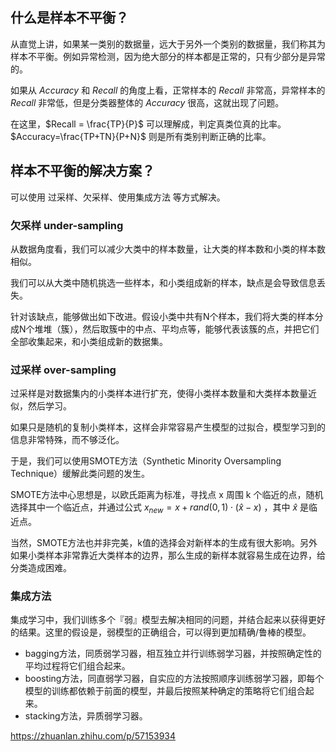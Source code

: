 ## 什么是样本不平衡？

从直觉上讲，如果某一类别的数据量，远大于另外一个类别的数据量，我们称其为样本不平衡。例如异常检测，因为绝大部分的样本都是正常的，只有少部分是异常的。

如果从 $Accuracy$ 和 $Recall$ 的角度上看，正常样本的 $Recall$ 非常高，异常样本的 $Recall$ 非常低，但是分类器整体的 $Accuracy$ 很高，这就出现了问题。

在这里，$Recall = \frac{TP}{P}$ 可以理解成，判定真类位真的比率。$Accuracy=\frac{TP+TN}{P+N}$ 则是所有类别判断正确的比率。

## 样本不平衡的解决方案？

可以使用 过采样、欠采样、使用集成方法 等方式解决。

### 欠采样 under-sampling

从数据角度看，我们可以减少大类中的样本数量，让大类的样本数和小类的样本数相似。

我们可以从大类中随机挑选一些样本，和小类组成新的样本，缺点是会导致信息丢失。

针对该缺点，能够做出如下改进。假设小类中共有N个样本，我们将大类的样本分成N个堆堆（簇），然后取簇中的中点、平均点等，能够代表该簇的点，并把它们全部收集起来，和小类组成新的数据集。

### 过采样 over-sampling

过采样是对数据集内的小类样本进行扩充，使得小类样本数量和大类样本数量近似，然后学习。

如果只是随机的复制小类样本，这样会非常容易产生模型的过拟合，模型学习到的信息非常特殊，而不够泛化。

于是，我们可以使用SMOTE方法（Synthetic Minority Oversampling Technique）缓解此类问题的发生。

SMOTE方法中心思想是，以欧氏距离为标准，寻找点 x 周围 k 个临近的点，随机选择其中一个临近点，并通过公式 $x_{new}=x+rand(0,1)\cdot(\hat{x}-x)$ ，其中 $\hat{x}$ 是临近点。

当然，SMOTE方法也并非完美，k值的选择会对新样本的生成有很大影响。另外如果小类样本非常靠近大类样本的边界，那么生成的新样本就容易生成在边界，给分类造成困难。

### 集成方法

集成学习中，我们训练多个『弱』模型去解决相同的问题，并结合起来以获得更好的结果。这里的假设是，弱模型的正确组合，可以得到更加精确/鲁棒的模型。

- bagging方法，同质弱学习器，相互独立并行训练弱学习器，并按照确定性的平均过程将它们组合起来。
- boosting方法，同直弱学习器，自实应的方法按照顺序训练弱学习器，即每个模型的训练都依赖于前面的模型，并最后按照某种确定的策略将它们组合起来。
- stacking方法，异质弱学习器。

























































https://zhuanlan.zhihu.com/p/57153934


